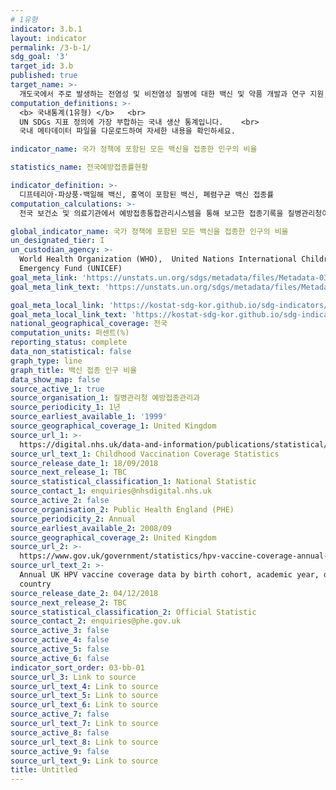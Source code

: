 ```yaml
---
# 1유형
indicator: 3.b.1
layout: indicator
permalink: /3-b-1/
sdg_goal: '3'
target_id: 3.b
published: true
target_name: >-
  개도국에서 주로 발생하는 전염성 및 비전염성 질병에 대한 백신 및 약품 개발과 연구 지원, 저렴한 가격의 필수 의약품 및 백신의 제공, 특히 모두에게 의약품에 대한 접근을 보장
computation_definitions: >-
  <b> 국내통계(1유형) </b>   <br>
  UN SDGs 지표 정의에 가장 부합하는 국내 생산 통계입니다.    <br>
  국내 메타데이터 파일을 다운로드하여 자세한 내용을 확인하세요.

indicator_name: 국가 정책에 포함된 모든 백신을 접종한 인구의 비율

statistics_name: 전국예방접종률현황

indicator_definition: >-
  디프테리아·파상풍·백일해 백신, 홍역이 포함된 백신, 폐렴구균 백신 접종률
computation_calculations: >-
  전국 보건소 및 의료기관에서 예방접종통합관리시스템을 통해 보고한 접종기록을 질병관리청이 집계하여 작성

global_indicator_name: 국가 정책에 포함된 모든 백신을 접종한 인구의 비율
un_designated_tier: I
un_custodian_agency: >-
  World Health Organization (WHO),  United Nations International Children's
  Emergency Fund (UNICEF)
goal_meta_link: 'https://unstats.un.org/sdgs/metadata/files/Metadata-03-0b-01.pdf'
goal_meta_link_text: 'https://unstats.un.org/sdgs/metadata/files/Metadata-03-0b-01.pdf'

goal_meta_local_link: 'https://kostat-sdg-kor.github.io/sdg-indicators/public/data/Metadata-03-0b-01_KOR.pdf'
goal_meta_local_link_text: 'https://kostat-sdg-kor.github.io/sdg-indicators/public/data/Metadata-03-0b-01_KOR.pdf'
national_geographical_coverage: 전국
computation_units: 퍼센트(%)
reporting_status: complete
data_non_statistical: false
graph_type: line
graph_title: 백신 접종 인구 비율
data_show_map: false
source_active_1: true
source_organisation_1: 질병관리청 예방접종관리과
source_periodicity_1: 1년
source_earliest_available_1: '1999'
source_geographical_coverage_1: United Kingdom
source_url_1: >-
  https://digital.nhs.uk/data-and-information/publications/statistical/nhs-immunisation-statistics
source_url_text_1: Childhood Vaccination Coverage Statistics
source_release_date_1: 18/09/2018
source_next_release_1: TBC
source_statistical_classification_1: National Statistic
source_contact_1: enquiries@nhsdigital.nhs.uk
source_active_2: false
source_organisation_2: Public Health England (PHE)
source_periodicity_2: Annual
source_earliest_available_2: 2008/09
source_geographical_coverage_2: United Kingdom
source_url_2: >-
  https://www.gov.uk/government/statistics/hpv-vaccine-coverage-annual-report-for-2017-to-2018
source_url_text_2: >-
  Annual UK HPV vaccine coverage data by birth cohort, academic year, dose and
  country
source_release_date_2: 04/12/2018
source_next_release_2: TBC
source_statistical_classification_2: Official Statistic
source_contact_2: enquiries@phe.gov.uk
source_active_3: false
source_active_4: false
source_active_5: false
source_active_6: false
indicator_sort_order: 03-bb-01
source_url_3: Link to source
source_url_text_4: Link to source
source_url_text_5: Link to source
source_url_text_6: Link to source
source_active_7: false
source_url_text_7: Link to source
source_active_8: false
source_url_text_8: Link to source
source_active_9: false
source_url_text_9: Link to source
title: Untitled
---
```

